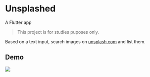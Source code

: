 # Unsplashed

A Flutter app

> This project is for studies puposes only.

Based on a text input, search images on [unsplash.com](https://unsplash.com) and list them.

## Demo
![](https://media.giphy.com/media/WraQxiZBumSqKedoeX/giphy.gif)
